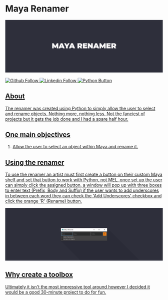 # Maya Renamer

![Readme banner image](./static/renamer-banner.png)

<a href="https://github.com/KieronJenkins" target="_blank"><img src="https://img.shields.io/badge/GitHub-100000?style=for-the-badge&logo=github&logoColor=white" alt="Github Follow">
<a href="https://uk.linkedin.com/in/kieronjenkins" target="_blank"><img src="https://img.shields.io/badge/LinkedIn-0077B5?style=for-the-badge&logo=linkedin&logoColor=white" alt="Linkedin Follow">
<a href="https://www.python.org/" target="_blank"><img src="https://img.shields.io/badge/Python-3776AB?style=for-the-badge&logo=python&logoColor=white" alt="Python Button">

## About
The renamer was created using Python to simply allow the user to select and rename objects. Nothing more, nothing less. 
Not the fanciest of projects but it gets the job done and I had a spare half hour.

## One main objectives
1. Allow the user to select an object within Maya and rename it.

## Using the renamer
To use the renamer an artist must first create a button on their custom Maya shelf and set that button to work with Python, not MEL, once set up the user can simply click the assigned button, a window will pop up with three boxes to enter text (Prefix, Body and Suffix) if the user wants to add underscores in between each word they can check the 'Add Underscores' checkbox and click the orange 'R' (Rename) button. 
  
![Readme banner image](./static/renamer-pic-banner.png)

## Why create a toolbox
Ultimately it isn't the most impressive tool around however I decided it would be a good 30-minute project to do for fun.


